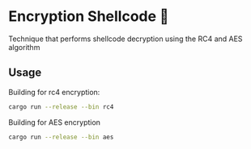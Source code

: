 # Encryption Shellcode 🦀

Technique that performs shellcode decryption using the RC4 and AES algorithm

## Usage

Building for rc4 encryption:
```sh
cargo run --release --bin rc4
```

Building for AES encryption
```sh
cargo run --release --bin aes
```